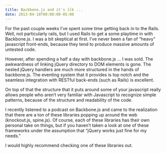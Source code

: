 ```yaml
---
title: Backbone.js and it's ilk ...
date: 2013-04-18T00:00:00-05:00
---
```

For the past couple weeks I’ve spent some time getting back in to the Rails. Well, not particularly rails, but I used Rails to get a some playtime in with Backbone.js. I was a bit skeptical at first. I’ve never been a fan of “heavy” javascript front-ends, because they tend to produce massive amounts of untested code.

However, after spending a half a day with backbone.js … I was sold. The awkwardness of linking jQuery directory to DOM elements is gone. The nested jQuery handlers are much more structured in the hands of backbone.js. The eventing system that it provides is top notch and the seamless integration with RESTful back-ends (such as Rails) is excellent.

On top of that the structure that it puts around some of your javascript really allows people who aren’t very familiar with Javascript to recognize simple patterns, because of the structure and readability of the code.

I recently listened to a podcast on Backbone.js and came to the realization that there are a ton of these libraries popping up around the web (knockout.js, spine.js). Of course, each of these libraries has their own personal take on things, but if you haven’t taken a look at one of these frameworks under the assumption that “jQuery works just fine for my needs.”

I would highly recommend checking one of these libraries out.